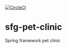 
[![CircleCI](https://circleci.com/gh/RaposoJoshlan/sfg-pet-clinic/tree/main.svg?style=svg)](https://circleci.com/gh/RaposoJoshlan/sfg-pet-clinic/tree/main)

# sfg-pet-clinic
Spring framework pet clinic
